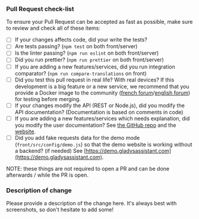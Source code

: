 ### Pull Request check-list

To ensure your Pull Request can be accepted as fast as possible, make sure to review and check all of these items:

- [ ] If your changes affects code, did your write the tests?
- [ ] Are tests passing? (`npm test` on both front/server)
- [ ] Is the linter passing? (`npm run eslint` on both front/server)
- [ ] Did you run prettier? (`npm run prettier` on both front/server)
- [ ] If you are adding a new features/services, did you run integration comparator? (`npm run compare-translations` on front)
- [ ] Did you test this pull request in real life? With real devices? If this development is a big feature or a new service, we recommend that you provide a Docker image to the community ([french forum](https://community.gladysassistant.com/)/[english forum](https://en-community.gladysassistant.com/)) for testing before merging.
- [ ] If your changes modify the API (REST or Node.js), did you modify the API documentation? (Documentation is based on comments in code)
- [ ] If you are adding a new features/services which needs explanation, did you modify the user documentation? See [the GitHub repo](https://github.com/GladysAssistant/v4-website) and the [website](https://gladysassistant.com).
- [ ] Did you add fake requests data for the demo mode (`front/src/config/demo.js`) so that the demo website is working without a backend? (if needed) See [https://demo.gladysassistant.com](https://demo.gladysassistant.com).

NOTE: these things are not required to open a PR and can be done afterwards / while the PR is open.

### Description of change

Please provide a description of the change here. It's always best with screenshots, so don't hesitate to add some!

